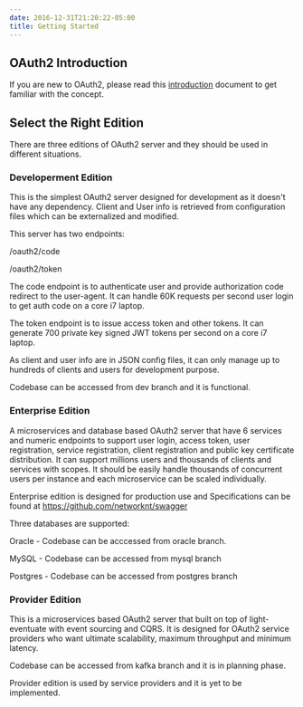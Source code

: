 ```yaml
---
date: 2016-12-31T21:20:22-05:00
title: Getting Started
---
```


## OAuth2 Introduction

If you are new to OAuth2, please read this [introduction](introduction/) document to get familiar with the concept. 

## Select the Right Edition

There are three editions of OAuth2 server and they should be used in different situations.

### Developerment Edition

This is the simplest OAuth2 server designed for development as it doesn't have any dependency. 
Client and User info is retrieved from configuration files which can be externalized
and modified. 

This server has two endpoints:

/oauth2/code      

/oauth2/token

The code endpoint is to authenticate user and provide authorization code redirect to
the user-agent. It can handle 60K requests per second user login to get auth code on
a core i7 laptop.

The token endpoint is to issue access token and other tokens. It can generate 700
private key signed JWT tokens per second on a core i7 laptop.

As client and user info are in JSON config files, it can only manage up to hundreds
of clients and users for development purpose.

Codebase can be accessed from dev branch and it is functional.


### Enterprise Edition


A microservices and database based OAuth2 server that have 6 services and numeric endpoints to 
support user login, access token, user registration, service registration, client 
registration and public key certificate distribution. It can support millions users 
and thousands of clients and services with scopes. It should be easily handle 
thousands of concurrent users per instance and each microservice can be scaled individually.

Enterprise edition is designed for production use and Specifications can be found at https://github.com/networknt/swagger

Three databases are supported:

Oracle - Codebase can be acccessed from oracle branch.

MySQL - Codebase can be accessed from mysql branch

Postgres - Codebase can be accessed from postgres branch


### Provider Edition

This is a microservices based OAuth2 server that built on top of light-eventuate
with event sourcing and CQRS. It is designed for OAuth2 service providers who want
ultimate scalability, maximum throughput and minimum latency. 

Codebase can be accessed from kafka branch and it is in planning phase.

Provider edition is used by service providers and it is yet to be implemented.

